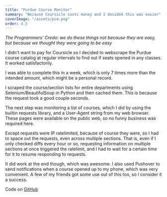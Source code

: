 ```yaml
---
title: "Purdue Course Monitor"
summary: "Because Coursicle costs money and I decided this was easier"
coverImage: "/assets/pcm.png"
order: 4.5
---
```


_The Programmers’ Credo: we do these things not because they are easy, but
because we thought they were going to be easy_

I didn't want to pay for Coursicle so I decided to webscrape the Purdue course
catalog at regular intervals to find out if seats opened in any classes. It
worked satisfactorily.

I was able to complete this in a week, which is only 7 times more than the
intended amount, which might be a personal record.

I scraped the course/section lists for entire departments using Selenium/BeautifulSoup in Python and then cached them. This is because the request took a good couple seconds.

The next step was monitoring a list of courses, which I did by using the builtin requests library, and a User-Agent string from my web browser. These pages were available on the public web, so no funny business was required here.

Except requests were IP ratelimited, because of course they were, so I had to space out the requests, even across multiple sections. That is, even if I only checked diffs every hour or so, requesting information on multiple sections at once triggered the ratelimit, and I had to wait for a certain time for it to resume responding to requests.

It did work at the end though, which was awesome. I also used Pushover to send notifications when a course opened up to my phone, which was very convenient. A few of my friends got some use out of this too, so I consider it a success.

Code on [GitHub](https://github.com/sagarreddypatil/purdue-course-monitor)
